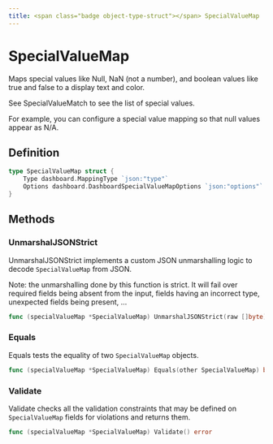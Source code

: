 ```yaml
---
title: <span class="badge object-type-struct"></span> SpecialValueMap
---
```

# <span class="badge object-type-struct"></span> SpecialValueMap

Maps special values like Null, NaN (not a number), and boolean values like true and false to a display text and color.

See SpecialValueMatch to see the list of special values.

For example, you can configure a special value mapping so that null values appear as N/A.

## Definition

```go
type SpecialValueMap struct {
    Type dashboard.MappingType `json:"type"`
    Options dashboard.DashboardSpecialValueMapOptions `json:"options"`
}
```
## Methods

### <span class="badge object-method"></span> UnmarshalJSONStrict

UnmarshalJSONStrict implements a custom JSON unmarshalling logic to decode `SpecialValueMap` from JSON.

Note: the unmarshalling done by this function is strict. It will fail over required fields being absent from the input, fields having an incorrect type, unexpected fields being present, …

```go
func (specialValueMap *SpecialValueMap) UnmarshalJSONStrict(raw []byte) error
```

### <span class="badge object-method"></span> Equals

Equals tests the equality of two `SpecialValueMap` objects.

```go
func (specialValueMap *SpecialValueMap) Equals(other SpecialValueMap) bool
```

### <span class="badge object-method"></span> Validate

Validate checks all the validation constraints that may be defined on `SpecialValueMap` fields for violations and returns them.

```go
func (specialValueMap *SpecialValueMap) Validate() error
```

